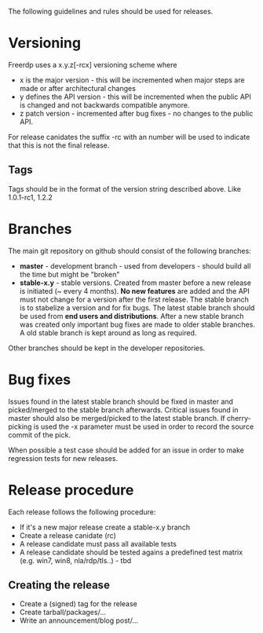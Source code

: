 The following guidelines and rules should be used for releases.

# Versioning

Freerdp uses a x.y.z[-rcx] versioning scheme where
* x is the major version - this will be incremented when major steps are made or after architectural changes
* y defines the API version - this will be incremented when the public API is changed and not backwards compatible anymore.
* z patch version - incremented after bug fixes - no changes to the public API.

For release canidates the suffix -rc with an number will be used to indicate that this is not the final release.

## Tags
Tags should be in the format of the version string described above. Like 1.0.1-rc1, 1.2.2


# Branches

The main git repository on github should consist of the following branches:
* **master** - development branch - used from developers - should build all the time but might be "broken"
* **stable-x.y** - stable versions. Created from master before a new release is initiated (~ every 4 months). **No new features** are added and the API must not change for a version after the first release. The stable branch is to stabelize a version and for fix bugs. The latest stable branch should be used from **end users and distributions**. After a new stable branch was created only important bug fixes are made to older stable branches. A old stable branch is kept around as long as required.

Other branches should be kept in the developer repositories.

# Bug fixes

Issues found in the latest stable branch should be fixed in master and picked/merged to the stable branch afterwards.
Critical issues found in master should also be merged/picked to the latest stable branch.
If cherry-picking is used the -x parameter must be used in order to record the source commit of the pick.

When possible a test case should be added for an issue in order to make regression tests for new releases.

# Release procedure

Each release follows the following procedure:

* If it's a new major release create a stable-x.y branch
* Create a release canidate (rc)
* A release candidate must pass all available tests
* A release candidate should be tested agains a predefined test matrix (e.g. win7, win8, nla/rdp/tls..) - tbd

## Creating the release
* Create a (signed) tag for the release
* Create tarball/packages/...
* Write an announcement/blog post/...